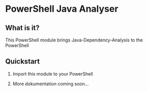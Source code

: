 # PowerShell Java Analyser

## What is it?

This PowerShell module brings Java-Dependency-Analysis to the PowerShell

## Quickstart

1. Import this module to your PowerShell

2. More dokumentation coming soon...